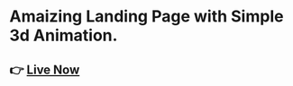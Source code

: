# Amaizing Landing Page with Simple 3d Animation.
## 👉 [Live Now](https://abhay-on-git.github.io/LatestFashion)
